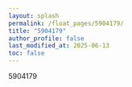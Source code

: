 ```yaml
---
layout: splash
permalink: /float_pages/5904179/
title: "5904179"
author_profile: false
last_modified_at: 2025-06-13
toc: false
---
```

 
5904179
